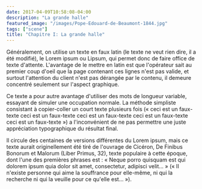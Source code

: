 ```yaml
---
date: 2017-04-09T10:58:08-04:00
description: "La grande halle"
featured_image: "/images/Pope-Edouard-de-Beaumont-1844.jpg"
tags: ["scene"]
title: "Chapitre I: La grande halle"
---
```


Généralement, on utilise un texte en faux latin (le texte ne veut rien dire, il
a été modifié), le Lorem ipsum ou Lipsum, qui permet donc de faire office de
texte d'attente. L'avantage de le mettre en latin est que l'opérateur sait au
premier coup d'oeil que la page contenant ces lignes n'est pas valide, et
surtout l'attention du client n'est pas dérangée par le contenu, il demeure
concentré seulement sur l'aspect graphique.

Ce texte a pour autre avantage d'utiliser des mots de longueur variable,
essayant de simuler une occupation normale. La méthode simpliste consistant à
copier-coller un court texte plusieurs fois (« ceci est un faux-texte ceci est
un faux-texte ceci est un faux-texte ceci est un faux-texte ceci est un
faux-texte ») a l'inconvénient de ne pas permettre une juste appréciation
typographique du résultat final.

Il circule des centaines de versions différentes du Lorem ipsum, mais ce texte
aurait originellement été tiré de l'ouvrage de Cicéron, De Finibus Bonorum et
Malorum (Liber Primus, 32), texte populaire à cette époque, dont l'une des
premières phrases est : « Neque porro quisquam est qui dolorem ipsum quia dolor
sit amet, consectetur, adipisci velit... » (« Il n'existe personne qui aime la
souffrance pour elle-même, ni qui la recherche ni qui la veuille pour ce qu'elle
est... »).

